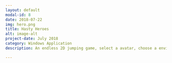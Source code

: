 ```yaml
---
layout: default
modal-id: 8
date: 2018-07-22
img: hero.png
title: Hasty Heroes
alt: image-alt
project-date: July 2018
category: Windows Application
description: An endless 2D jumping game, select a avatar, choose a environment and start playing. Don't fall off the platforms and dont hit the spike balls! <br> Check it out here <a href="https://github.com/Aveek-Saha/HastyHeroes"> Hasty Heroes!</a> Or<a href="https://github.com/Aveek-Saha/HastyHeroes/releases"> Download here! </a> <br><div>Icons made by <a href="http://www.freepik.com" title="Freepik">Freepik</a> from <a href="https://www.flaticon.com/" title="Flaticon">www.flaticon.com</a> is licensed by <a href="http://creativecommons.org/licenses/by/3.0/" title="Creative Commons BY 3.0" target="_blank">CC 3.0 BY</a></div>

---
```

